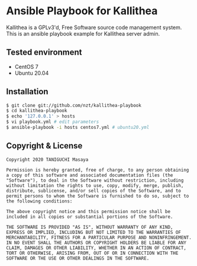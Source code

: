 # Ansible Playbook for Kallithea

Kallithea is a GPLv3'd, Free Software source code management system.
This is an ansible playbook example for Kallithea server admin.

## Tested environment

- CentOS 7
- Ubuntu 20.04

## Installation

```bash
$ git clone git://github.com/nzt/kallithea-playbook
$ cd kallithea-playbook
$ echo '127.0.0.1' > hosts
$ vi playbook.yml # edit parameters
$ ansible-playbook -i hosts centos7.yml # ubuntu20.yml
```

## Copyright & License

~~~
Copyright 2020 TANIGUCHI Masaya

Permission is hereby granted, free of charge, to any person obtaining a copy of this software and associated documentation files (the "Software"), to deal in the Software without restriction, including without limitation the rights to use, copy, modify, merge, publish, distribute, sublicense, and/or sell copies of the Software, and to permit persons to whom the Software is furnished to do so, subject to the following conditions:

The above copyright notice and this permission notice shall be included in all copies or substantial portions of the Software.

THE SOFTWARE IS PROVIDED "AS IS", WITHOUT WARRANTY OF ANY KIND, EXPRESS OR IMPLIED, INCLUDING BUT NOT LIMITED TO THE WARRANTIES OF MERCHANTABILITY, FITNESS FOR A PARTICULAR PURPOSE AND NONINFRINGEMENT. IN NO EVENT SHALL THE AUTHORS OR COPYRIGHT HOLDERS BE LIABLE FOR ANY CLAIM, DAMAGES OR OTHER LIABILITY, WHETHER IN AN ACTION OF CONTRACT, TORT OR OTHERWISE, ARISING FROM, OUT OF OR IN CONNECTION WITH THE SOFTWARE OR THE USE OR OTHER DEALINGS IN THE SOFTWARE.
~~~

